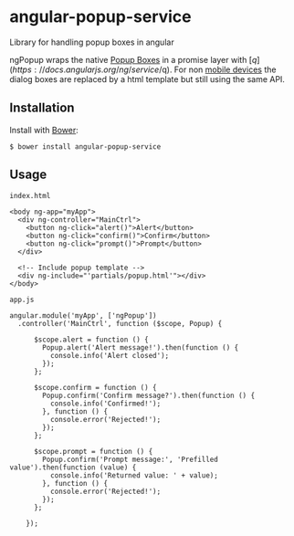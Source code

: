angular-popup-service
=====================

Library for handling popup boxes in angular

ngPopup wraps the native [Popup Boxes](http://www.w3schools.com/js/js_popup.asp) in a promise layer with [$q](https://docs.angularjs.org/ng/service/$q).
For non [mobile devices](http://stackoverflow.com/questions/3514784/what-is-the-best-way-to-detect-a-handheld-device-in-jquery?answertab=votes#answer-3540295) the dialog boxes are replaced by a html template but still using the same API.

## Installation
Install with [Bower](http://bower.io/):

    $ bower install angular-popup-service

## Usage
`index.html`

    <body ng-app="myApp">
      <div ng-controller="MainCtrl">
        <button ng-click="alert()">Alert</button>
        <button ng-click="confirm()">Confirm</button>
        <button ng-click="prompt()">Prompt</button>
      </div>

      <!-- Include popup template -->
      <div ng-include="'partials/popup.html'"></div>
    </body>


`app.js`

    angular.module('myApp', ['ngPopup'])
      .controller('MainCtrl', function ($scope, Popup) {

          $scope.alert = function () {
            Popup.alert('Alert message!').then(function () {
              console.info('Alert closed');
            });
          };

          $scope.confirm = function () {
            Popup.confirm('Confirm message?').then(function () {
              console.info('Confirmed!');
            }, function () {
              console.error('Rejected!');
            });
          };

          $scope.prompt = function () {
            Popup.confirm('Prompt message:', 'Prefilled value').then(function (value) {
              console.info('Returned value: ' + value);
            }, function () {
              console.error('Rejected!');
            });
          };

        });
